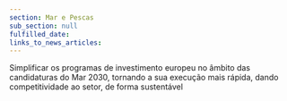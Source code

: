 ```yaml
---
section: Mar e Pescas
sub_section: null
fulfilled_date:
links_to_news_articles:
---
```


Simplificar os programas de investimento europeu no âmbito das candidaturas do Mar 2030, tornando a sua execução mais rápida, dando competitividade ao setor, de forma sustentável